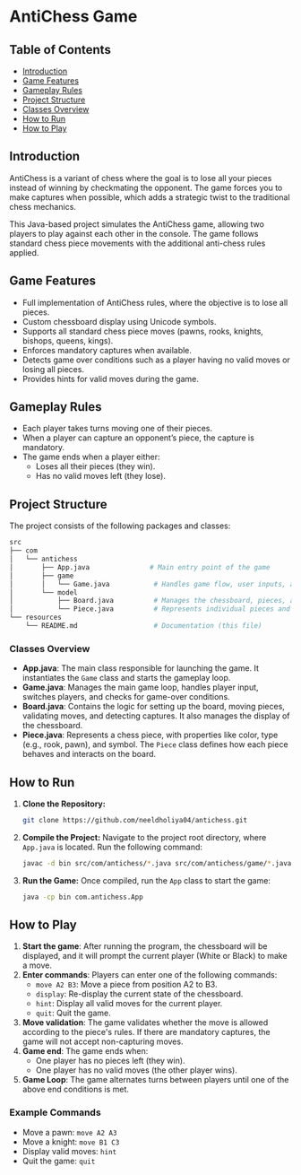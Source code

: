 # AntiChess Game

## Table of Contents
- [Introduction](#introduction)
- [Game Features](#game-features)
- [Gameplay Rules](#gameplay-rules)
- [Project Structure](#project-structure)
- [Classes Overview](#classes-overview)
- [How to Run](#how-to-run)
- [How to Play](#how-to-play)

## Introduction
AntiChess is a variant of chess where the goal is to lose all your pieces instead of winning by checkmating the opponent. The game forces you to make captures when possible, which adds a strategic twist to the traditional chess mechanics.

This Java-based project simulates the AntiChess game, allowing two players to play against each other in the console. The game follows standard chess piece movements with the additional anti-chess rules applied.

## Game Features
- Full implementation of AntiChess rules, where the objective is to lose all pieces.
- Custom chessboard display using Unicode symbols.
- Supports all standard chess piece moves (pawns, rooks, knights, bishops, queens, kings).
- Enforces mandatory captures when available.
- Detects game over conditions such as a player having no valid moves or losing all pieces.
- Provides hints for valid moves during the game.

## Gameplay Rules
- Each player takes turns moving one of their pieces.
- When a player can capture an opponent’s piece, the capture is mandatory.
- The game ends when a player either:
  - Loses all their pieces (they win).
  - Has no valid moves left (they lose).

## Project Structure

The project consists of the following packages and classes:

```bash
src
├── com
│   └── antichess
│       ├── App.java               # Main entry point of the game
│       ├── game
│       │   └── Game.java           # Handles game flow, user inputs, and move validation
│       └── model
│           ├── Board.java          # Manages the chessboard, pieces, and movement logic
│           └── Piece.java          # Represents individual pieces and their properties
└── resources
    └── README.md                   # Documentation (this file)
```

### Classes Overview

- **App.java**: The main class responsible for launching the game. It instantiates the `Game` class and starts the gameplay loop.
- **Game.java**: Manages the main game loop, handles player input, switches players, and checks for game-over conditions.
- **Board.java**: Contains the logic for setting up the board, moving pieces, validating moves, and detecting captures. It also manages the display of the chessboard.
- **Piece.java**: Represents a chess piece, with properties like color, type (e.g., rook, pawn), and symbol. The `Piece` class defines how each piece behaves and interacts on the board.

## How to Run

1. **Clone the Repository:**
    
    ```bash
    git clone https://github.com/neeldholiya04/antichess.git
    
    ```
    
2. **Compile the Project:**
Navigate to the project root directory, where `App.java` is located. Run the following command:
    
    ```bash
    javac -d bin src/com/antichess/*.java src/com/antichess/game/*.java src/com/antichess/model/*.java
    
    ```
    
3. **Run the Game:**
Once compiled, run the `App` class to start the game:
    
    ```bash
    java -cp bin com.antichess.App
    
    ```
## How to Play

1. **Start the game**: After running the program, the chessboard will be displayed, and it will prompt the current player (White or Black) to make a move.
2. **Enter commands**: Players can enter one of the following commands:
    - `move A2 B3`: Move a piece from position A2 to B3.
    - `display`: Re-display the current state of the chessboard.
    - `hint`: Display all valid moves for the current player.
    - `quit`: Quit the game.
3. **Move validation**: The game validates whether the move is allowed according to the piece's rules. If there are mandatory captures, the game will not accept non-capturing moves.
4. **Game end**: The game ends when:
    - One player has no pieces left (they win).
    - One player has no valid moves (the other player wins).
5. **Game Loop**: The game alternates turns between players until one of the above end conditions is met.

### Example Commands

- Move a pawn: `move A2 A3`
- Move a knight: `move B1 C3`
- Display valid moves: `hint`
- Quit the game: `quit`